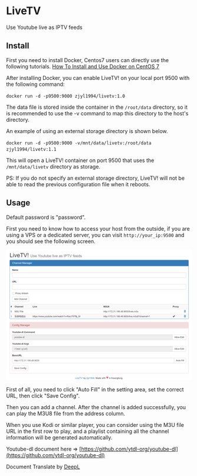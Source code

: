 # LiveTV
Use Youtube live as IPTV feeds

## Install 

First you need to install Docker, Centos7 users can directly use the following tutorials. [How To Install and Use Docker on CentOS 7](https://www.digitalocean.com/community/tutorials/how-to-install-and-use-docker-on-centos-7)

After installing Docker, you can enable LiveTV! on your local port 9500 with the following command:

`docker run -d -p9500:9000 zjyl1994/livetv:1.0`

The data file is stored inside the container in the `/root/data` directory, so it is recommended to use the -v command to map this directory to the host's directory.

An example of using an external storage directory is shown below.

`docker run -d -p9500:9000 -v/mnt/data/livetv:/root/data zjyl1994/livetv:1.1`

This will open a LiveTV! container on port 9500 that uses the `/mnt/data/livetv` directory as storage.

PS: If you do not specify an external storage directory, LiveTV! will not be able to read the previous configuration file when it reboots.

## Usage

Default password is "password".

First you need to know how to access your host from the outside, if you are using a VPS or a dedicated server, you can visit `http://your_ip:9500` and you should see the following screen.

![index_page](pic/index-en.png)

First of all, you need to click "Auto Fill" in the setting area, set the correct URL, then click "Save Config".

Then you can add a channel. After the channel is added successfully, you can play the M3U8 file from the address column.

When you use Kodi or similar player, you can consider using the M3U file URL in the first row to play, and a playlist containing all the channel information will be generated automatically.

Youtube-dl document here => [https://github.com/ytdl-org/youtube-dl](https://github.com/ytdl-org/youtube-dl)

Document Translate by [DeepL](https://www.deepl.com/zh/translator)